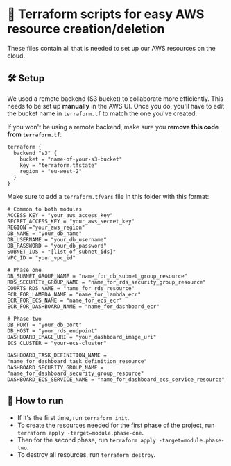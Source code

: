 # 👾 Terraform scripts for easy AWS resource creation/deletion

These files contain all that is needed to set up our AWS resources on the cloud.

## 🛠️ Setup

We used a remote backend (S3 bucket) to collaborate more efficiently. This needs to be set up **manually** in the AWS UI. Once you do, you'll have to edit the bucket name in `terraform.tf` to match the one you've created.

If you won't be using a remote backend, make sure you **remove this code from `terraform.tf`**:

```
terraform {
  backend "s3" {
    bucket = "name-of-your-s3-bucket"
    key = "terraform.tfstate"
    region = "eu-west-2"
  }
}
```

Make sure to add a `terraform.tfvars` file in this folder with this format:
```
# Common to both modules
ACCESS_KEY = "your_aws_access_key"
SECRET_ACCESS_KEY = "your_aws_secret_key"
REGION ="your_aws_region"
DB_NAME = "your_db_name"
DB_USERNAME = "your_db_username"
DB_PASSWORD = "your_db_password"
SUBNET_IDS = "[list_of_subnet_ids]"
VPC_ID = "your_vpc_id"

# Phase one
DB_SUBNET_GROUP_NAME = "name_for_db_subnet_group_resource"
RDS_SECURITY_GROUP_NAME = "name_for_rds_security_group_resource"
COURTS_RDS_NAME = "name_for_rds_resource"
ECR_FOR_LAMBDA_NAME = "name_for_lambda_ecr"
ECR_FOR_ECS_NAME = "name_for_ecs_ecr"
ECR_FOR_DASHBOARD_NAME = "name_for_dashboard_ecr"

# Phase two
DB_PORT = "your_db_port"
DB_HOST = "your_rds_endpoint"
DASHBOARD_IMAGE_URI = "your_dashboard_image_uri"
ECS_CLUSTER = "your-ecs-cluster"

DASHBOARD_TASK_DEFINITION_NAME = "name_for_dashboard_task_definition_resource"
DASHBOARD_SECURITY_GROUP_NAME = "name_for_dashboard_security_group_resource"
DASHBOARD_ECS_SERVICE_NAME = "name_for_dashboard_ecs_service_resource"
```

## 🚀 How to run

- If it's the first time, run `terraform init`.
- To create the resources needed for the first phase of the project, run `terraform apply -target=module.phase-one`.
- Then for the second phase, run `terraform apply -target=module.phase-two`.
- To destroy all resources, run `terraform destroy`.